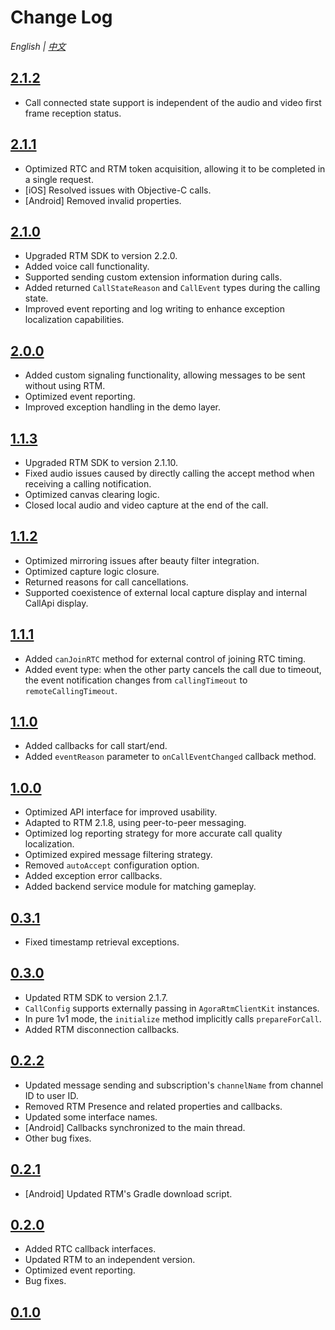 # Change Log

*English | [中文](CHANGELOG.zh.md)* 

## [2.1.2](https://github.com/AgoraIO-Community/CallAPI/releases/tag/2.1.2)

- Call connected state support is independent of the audio and video first frame reception status.

## [2.1.1](https://github.com/AgoraIO-Community/CallAPI/releases/tag/2.1.1)

- Optimized RTC and RTM token acquisition, allowing it to be completed in a single request.
- [iOS] Resolved issues with Objective-C calls.
- [Android] Removed invalid properties.

## [2.1.0](https://github.com/AgoraIO-Community/CallAPI/releases/tag/2.1.0)

- Upgraded RTM SDK to version 2.2.0.
- Added voice call functionality.
- Supported sending custom extension information during calls.
- Added returned `CallStateReason` and `CallEvent` types during the calling state.
- Improved event reporting and log writing to enhance exception localization capabilities.

## [2.0.0](https://github.com/AgoraIO-Community/CallAPI/releases/tag/2.0.0)

- Added custom signaling functionality, allowing messages to be sent without using RTM.
- Optimized event reporting.
- Improved exception handling in the demo layer.

## [1.1.3](https://github.com/AgoraIO-Community/CallAPI/releases/tag/1.1.3)

- Upgraded RTM SDK to version 2.1.10.
- Fixed audio issues caused by directly calling the accept method when receiving a calling notification.
- Optimized canvas clearing logic.
- Closed local audio and video capture at the end of the call.

## [1.1.2](https://github.com/AgoraIO-Community/CallAPI/releases/tag/1.1.2)

- Optimized mirroring issues after beauty filter integration.
- Optimized capture logic closure.
- Returned reasons for call cancellations.
- Supported coexistence of external local capture display and internal CallApi display.

## [1.1.1](https://github.com/AgoraIO-Community/CallAPI/releases/tag/1.1.1)

- Added `canJoinRTC` method for external control of joining RTC timing.
- Added event type: when the other party cancels the call due to timeout, the event notification changes from `callingTimeout` to `remoteCallingTimeout`.

## [1.1.0](https://github.com/AgoraIO-Community/CallAPI/releases/tag/1.1.0)

- Added callbacks for call start/end.
- Added `eventReason` parameter to `onCallEventChanged` callback method.

## [1.0.0](https://github.com/AgoraIO-Community/CallAPI/releases/tag/1.0.0)

- Optimized API interface for improved usability.
- Adapted to RTM 2.1.8, using peer-to-peer messaging.
- Optimized log reporting strategy for more accurate call quality localization.
- Optimized expired message filtering strategy.
- Removed `autoAccept` configuration option.
- Added exception error callbacks.
- Added backend service module for matching gameplay.

## [0.3.1](https://github.com/AgoraIO-Community/CallAPI/releases/tag/0.3.1)

- Fixed timestamp retrieval exceptions.

## [0.3.0](https://github.com/AgoraIO-Community/CallAPI/releases/tag/0.3.0)

- Updated RTM SDK to version 2.1.7.
- `CallConfig` supports externally passing in `AgoraRtmClientKit` instances.
- In pure 1v1 mode, the `initialize` method implicitly calls `prepareForCall`.
- Added RTM disconnection callbacks.

## [0.2.2](https://github.com/AgoraIO-Community/CallAPI/releases/tag/0.2.2)

- Updated message sending and subscription's `channelName` from channel ID to user ID.
- Removed RTM Presence and related properties and callbacks.
- Updated some interface names.
- [Android] Callbacks synchronized to the main thread.
- Other bug fixes.

## [0.2.1](https://github.com/AgoraIO-Community/CallAPI/releases/tag/0.2.1)

- [Android] Updated RTM's Gradle download script.

## [0.2.0](https://github.com/AgoraIO-Community/CallAPI/releases/tag/0.2.0)

- Added RTC callback interfaces.
- Updated RTM to an independent version.
- Optimized event reporting.
- Bug fixes.

## [0.1.0](https://github.com/AgoraIO-Community/CallAPI/releases/tag/0.1.0)

